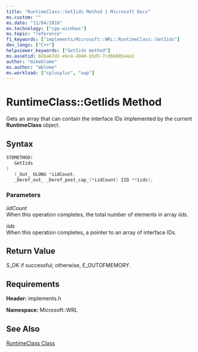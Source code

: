 ```yaml
---
title: "RuntimeClass::GetIids Method | Microsoft Docs"
ms.custom: ""
ms.date: "11/04/2016"
ms.technology: ["cpp-windows"]
ms.topic: "reference"
f1_keywords: ["implements/Microsoft::WRL::RuntimeClass::GetIids"]
dev_langs: ["C++"]
helpviewer_keywords: ["GetIids method"]
ms.assetid: 826a67d1-ebc4-4940-b5d5-7cd66885e4a1
author: "mikeblome"
ms.author: "mblome"
ms.workload: ["cplusplus", "uwp"]
---
```

# RuntimeClass::GetIids Method

Gets an array that can contain the interface IDs implemented by the current **RuntimeClass** object.

## Syntax

```cpp
STDMETHOD(
   GetIids
)  
   (_Out_ ULONG *iidCount,
   _Deref_out_ _Deref_post_cap_(*iidCount) IID **iids);
```

### Parameters

*iidCount*  
When this operation completes, the total number of elements in array *iids*.

*iids*  
When this operation completes, a pointer to an array of interface IDs.

## Return Value

S_OK if successful; otherwise, E_OUTOFMEMORY.

## Requirements

**Header:** implements.h

**Namespace:** Microsoft::WRL

## See Also

[RuntimeClass Class](../windows/runtimeclass-class.md)